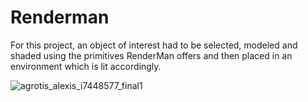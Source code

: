 # Renderman

For this project, an object of interest had to be selected, modeled and shaded using the primitives RenderMan offers and then placed in an environment which is lit accordingly.

![agrotis_alexis_i7448577_final1](https://cloud.githubusercontent.com/assets/6641425/19965907/26157658-a1c1-11e6-8432-318a124f7072.jpg)
